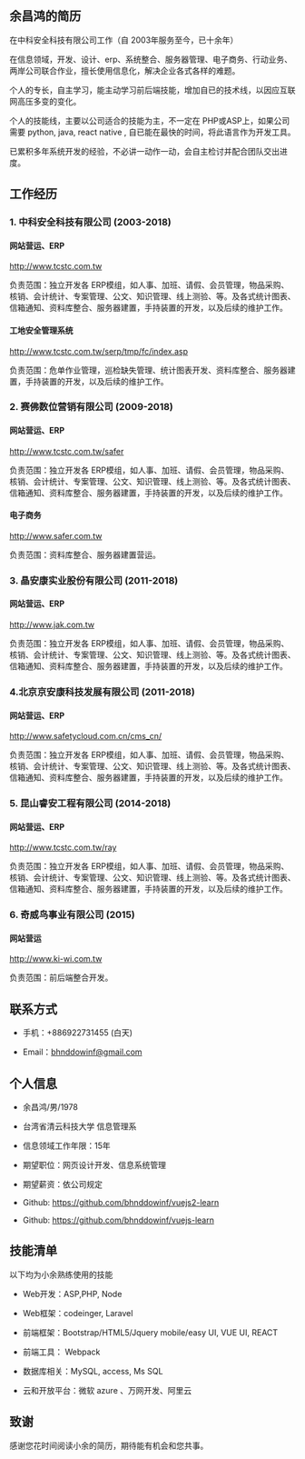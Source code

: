 

## 余昌鸿的简历

在中科安全科技有限公司工作（自 2003年服务至今，已十余年）

在信息领域，开发、设计、erp、系统整合、服务器管理、电子商务、行动业务、两岸公司联合作业，擅长使用信息化，解决企业各式各样的难题。 

个人的专长，自主学习，能主动学习前后端技能，增加自已的技术线，以因应互联网高压多变的变化。

个人的技能线，主要以公司适合的技能为主，不一定在 PHP或ASP上，如果公司需要 python, java, react native , 自已能在最快的时间，将此语言作为开发工具。

已累积多年系统开发的经验，不必讲一动作一动，会自主检讨并配合团队交出进度。
 
## 工作经历


### 1. 中科安全科技有限公司 (2003-2018)

#### 网站营运、ERP

http://www.tcstc.com.tw

负责范围：独立开发各 ERP模组，如人事、加班、请假、会员管理，物品采购、核销、会计统计、专案管理、公文、知识管理、线上测验、等。及各式统计图表、信箱通知、资料库整合、服务器建置，手持装置的开发，以及后续的维护工作。


 
#### 工地安全管理系统

http://www.tcstc.com.tw/serp/tmp/fc/index.asp 

负责范围：危单作业管理，巡检缺失管理、统计图表开发、资料库整合、服务器建置，手持装置的开发，以及后续的维护工作。

  
### 2. 赛佛数位营销有限公司 (2009-2018)

#### 网站营运、ERP 

http://www.tcstc.com.tw/safer 

负责范围：独立开发各 ERP模组，如人事、加班、请假、会员管理，物品采购、核销、会计统计、专案管理、公文、知识管理、线上测验、等。及各式统计图表、信箱通知、资料库整合、服务器建置，手持装置的开发，以及后续的维护工作。

  
#### 电子商务

http://www.safer.com.tw 

负责范围：资料库整合、服务器建置营运。
  
### 3. 晶安康实业股份有限公司 (2011-2018)

#### 网站营运、ERP

http://www.jak.com.tw 

负责范围：独立开发各 ERP模组，如人事、加班、请假、会员管理，物品采购、核销、会计统计、专案管理、公文、知识管理、线上测验、等。及各式统计图表、信箱通知、资料库整合、服务器建置，手持装置的开发，以及后续的维护工作。

  
### 4.北京京安康科技发展有限公司 (2011-2018)

#### 网站营运、ERP

http://www.safetycloud.com.cn/cms_cn/
   
负责范围：独立开发各 ERP模组，如人事、加班、请假、会员管理，物品采购、核销、会计统计、专案管理、公文、知识管理、线上测验、等。及各式统计图表、信箱通知、资料库整合、服务器建置，手持装置的开发，以及后续的维护工作。
   
### 5. 昆山睿安工程有限公司 (2014-2018)

#### 网站营运、ERP

http://www.tcstc.com.tw/ray  

负责范围：独立开发各 ERP模组，如人事、加班、请假、会员管理，物品采购、核销、会计统计、专案管理、公文、知识管理、线上测验、等。及各式统计图表、信箱通知、资料库整合、服务器建置，手持装置的开发，以及后续的维护工作。

   
### 6. 奇威鸟事业有限公司 (2015)

#### 网站营运

http://www.ki-wi.com.tw  

负责范围：前后端整合开发。






## 联系方式

- 手机：+886922731455 (白天)

- Email：bhnddowinf@gmail.com




## 个人信息

- 余昌鸿/男/1978 

- 台湾省清云科技大学 信息管理系 

- 信息领域工作年限：15年

- 期望职位：网页设计开发、信息系统管理

- 期望薪资：依公司规定

- Github: https://github.com/bhnddowinf/vuejs2-learn
 
- Github: https://github.com/bhnddowinf/vuejs-learn
 



## 技能清单
以下均为小余熟练使用的技能

- Web开发：ASP,PHP, Node

- Web框架：codeinger, Laravel

- 前端框架：Bootstrap/HTML5/Jquery mobile/easy UI, VUE UI, REACT

- 前端工具： Webpack

- 数据库相关：MySQL, access, Ms SQL 

- 云和开放平台：微软 azure 、万网开发、阿里云





## 致谢
感谢您花时间阅读小余的简历，期待能有机会和您共事。


